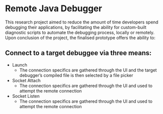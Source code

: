 # Remote Java Debugger

This research project aimed to reduce the amount of time developers spend debugging their applications, by facilitating the ability for custom-built diagnostic scripts to automate the debugging process, locally or remotely.  Upon conclusion of the project, the finalised prototype offers the ability to:
 
## Connect to a target debuggee via three means: 
* Launch  
  * The connection specifics are gathered through the UI and the target debugger’s compiled file is then selected by a file picker 
* Socket Attach 
  * The connection specifics are gathered through the UI and used to attempt the remote connection 
* Socket Listen 
  * The connection specifics are gathered through the UI and used to attempt the remote connection 


